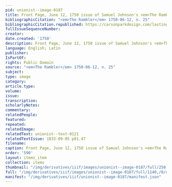 ```yaml
---
pid: unionist--image-0187
title: Front Page, June 12, 1750 issue of Samuel Johnson's <em>The Rambler</em>
bibliographicCitation: "<em>The Rambler</em> 1750-06-12, n. 25"
bibliographicCitation.republished: https://carsonparkdesign.com/lasting-ephemera-samuel-johnsons-the-rambler/
fullIssueSequenceNumber: 
creator: 
date.created: '1750'
description: Front Page, June 12, 1750 issue of Samuel Johnson's <em>The Rambler</em>
language: English; Latin
publisher: 
IsPartOf: 
rights: Public Domain
source: "<em>The Rambler</em> 1750-06-12, n. 25"
subject: 
type: image
category: 
article.type: 
volume: 
issue: 
transcription: 
scholarlyNotes: 
commentary: 
relatedPeople: 
featured: 
repeated: 
relatedImage: 
relatedText: unionist--text-0121
relatedTextIssue: 1833-09-05 p01.47
filename: 
caption: Front Page, June 12, 1750 issue of Samuel Johnson's <em>The Rambler</em>
order: '590'
layout: items_item
collection: items
thumbnail: "/img/derivatives/iiif/images/unionist--image-0187/full/250,/0/default.jpg"
full: "/img/derivatives/iiif/images/unionist--image-0187/full/1140,/0/default.jpg"
manifest: "/img/derivatives/iiif/unionist--image-0187/manifest.json"
---
```

